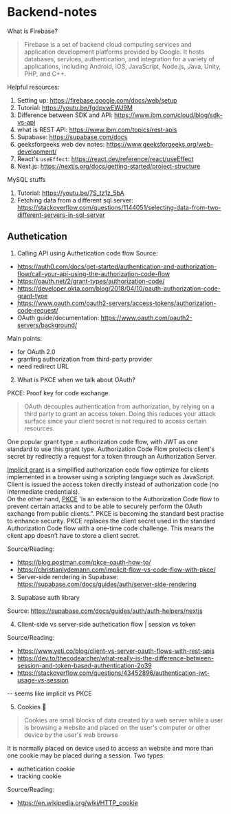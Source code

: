 # Backend-notes

What is Firebase?
> Firebase is a set of backend cloud computing services and application development platforms provided by Google. It hosts databases, services, authentication, and integration for a variety of applications, including Android, iOS, JavaScript, Node.js, Java, Unity, PHP, and C++.

Helpful resources:
1. Setting up: https://firebase.google.com/docs/web/setup
2. Tutorial: https://youtu.be/fgdpvwEWJ9M
3. Difference between SDK and API: https://www.ibm.com/cloud/blog/sdk-vs-api
4. what is REST API: https://www.ibm.com/topics/rest-apis
5. Supabase: https://supabase.com/docs
6. geeksforgeeks web dev notes: https://www.geeksforgeeks.org/web-development/
7. React's `useEffect`: https://react.dev/reference/react/useEffect
8. Next.js: https://nextjs.org/docs/getting-started/project-structure

MySQL stuffs
1. Tutorial: https://youtu.be/7S_tz1z_5bA
2. Fetching data from a different sql server: https://stackoverflow.com/questions/1144051/selecting-data-from-two-different-servers-in-sql-server


## Authetication

1. Calling API using Authetication code flow
Source:
- https://auth0.com/docs/get-started/authentication-and-authorization-flow/call-your-api-using-the-authorization-code-flow
- https://oauth.net/2/grant-types/authorization-code/
- https://developer.okta.com/blog/2018/04/10/oauth-authorization-code-grant-type
- https://www.oauth.com/oauth2-servers/access-tokens/authorization-code-request/
- OAuth guide/documentation: https://www.oauth.com/oauth2-servers/background/

Main points: 
- for OAuth 2.0 
- granting authorization from third-party provider 
- need redirect URL

2. What is PKCE when we talk about OAuth?

PKCE: Proof key for code exchange.
> OAuth decouples authentication from authorization, by relying on a third party to grant an access token. Doing this reduces your attack surface since your client secret is not required to access certain resources.

One popular grant type = authorization code flow, with JWT as one standard to use this grant type. Authorization Code Flow protects client's secret by redirectly a request for a token through an Authorization Server. 

[Implicit grant](https://datatracker.ietf.org/doc/html/rfc6749#section-1.3.2) is a simplified authorization code flow optimize for clients implemented in a browser using a scripting language such as JavaScript. Client is issued the access token directly instead of authorization code (no intermediate credentials).  
On the other hand, [PKCE](https://oauth.net/2/pkce/) 'is an extension to the Authorization Code flow to prevent certain attacks and to be able to securely perform the OAuth exchange from public clients.”. PKCE is becoming the standard best practise to enhance security. PKCE replaces the client secret used in the standard Authorization Code flow with a one-time code challenge. This means the client app doesn’t have to store a client secret.

Source/Reading:
- https://blog.postman.com/pkce-oauth-how-to/
- https://christianlydemann.com/implicit-flow-vs-code-flow-with-pkce/
- Server-side rendering in Supabase: https://supabase.com/docs/guides/auth/server-side-rendering

3. Supabase auth library 

Source: https://supabase.com/docs/guides/auth/auth-helpers/nextjs

4. Client-side vs server-side authetication flow | session vs token

Source/Reading:
- https://www.yeti.co/blog/client-vs-server-oauth-flows-with-rest-apis
- https://dev.to/thecodearcher/what-really-is-the-difference-between-session-and-token-based-authentication-2o39
- https://stackoverflow.com/questions/43452896/authentication-jwt-usage-vs-session

-- seems like implicit vs PKCE 

5. Cookies 🍪

> Cookies are small blocks of data created by a web server while a user is browsing a website and placed on the user's computer or other device by the user's web browse

It is normally placed on device used to access an website and more than one cookie may be placed during a session. 
Two types:
- authetication cookie
- tracking cookie 

Source/Reading:
- https://en.wikipedia.org/wiki/HTTP_cookie
